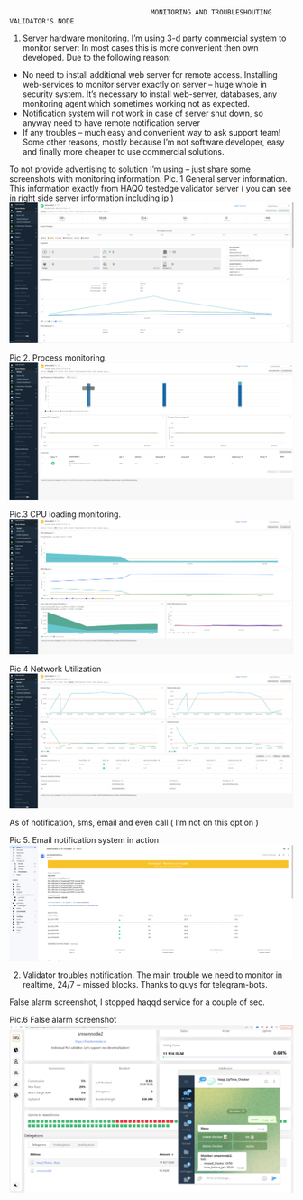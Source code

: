                                        MONITORING AND TROUBLESHOUTING VALIDATOR'S NODE

1.	Server hardware monitoring.
I’m using 3-d party commercial system to monitor server:
In most cases this is more convenient then own developed. Due to the following reason:
-	No need to install additional web server for remote access. Installing web-services to monitor server exactly on server – huge whole in security system. It’s necessary to install web-server, databases, any monitoring agent which sometimes working not as expected.
-	Notification system will not work in case of server shut down, so anyway need to have remote notification server
-	If any troubles – much easy and convenient way to ask support team!
Some other reasons, mostly because I’m not software developer, easy and finally  more cheaper to use commercial solutions.

To not provide advertising to solution I’m using – just share some screenshots with monitoring information.
Pic. 1 General server information. This information exactly from HAQQ testedge validator server ( you can see in right side server information including ip ) 
![Alt text](/img/monitor1.png?raw=true "General server information")

Pic 2.  Process monitoring.
![Alt text](/img/monitor2.png?raw=true "Process monitoring")

Pic.3 CPU loading monitoring. 
![Alt text](/img/monitor3.png?raw=true "CPU load monitoring")

Pic 4 Network Utilization
![Alt text](/img/monitor4.png?raw=true "Network utilization")

As of notification, sms, email and even call ( I’m not on this option )

Pic 5. Email notification system in action
![Alt text](/img/email_notif.png?raw=true "Email notification")

2.	Validator troubles notification.
  The main trouble we need to monitor in realtime, 24/7  – missed blocks. 
Thanks to guys for telegram-bots.

False alarm screenshot, I stopped  haqqd service for a couple of sec.

Pic.6 False alarm screenshot
![Alt text](/img/falsh_alarm.png?raw=true "False alarm")

